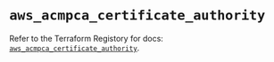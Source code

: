 # `aws_acmpca_certificate_authority`

Refer to the Terraform Registory for docs: [`aws_acmpca_certificate_authority`](https://www.terraform.io/docs/providers/aws/r/acmpca_certificate_authority).
